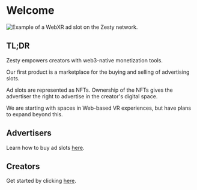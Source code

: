 # Welcome

![Example of a WebXR ad slot on the Zesty network.](https://lh6.googleusercontent.com/X70me3JYlLqF9Jvw6Ak4xzahXcNSwPCynRjkhm62eBHkA1hCFWTmPbqH23qF5I0QgZzznBijyO-Q0srUltWje5F_xOJ-hnmVZudn6tUI6G81ZT4_D91JXVXJeGYz6WBNoisvlPFU)

## TL;DR

Zesty empowers creators with web3-native monetization tools.

Our first product is a marketplace for the buying and selling of advertising slots.

Ad slots are represented as NFTs. Ownership of the NFTs gives the advertiser the right to advertise in the creator's digital space.

We are starting with spaces in Web-based VR experiences, but have plans to expand beyond this.

## Advertisers

Learn how to buy ad slots [here](guides/advertisers.md).

## Creators

Get started by clicking [here](guides/creators.md).

